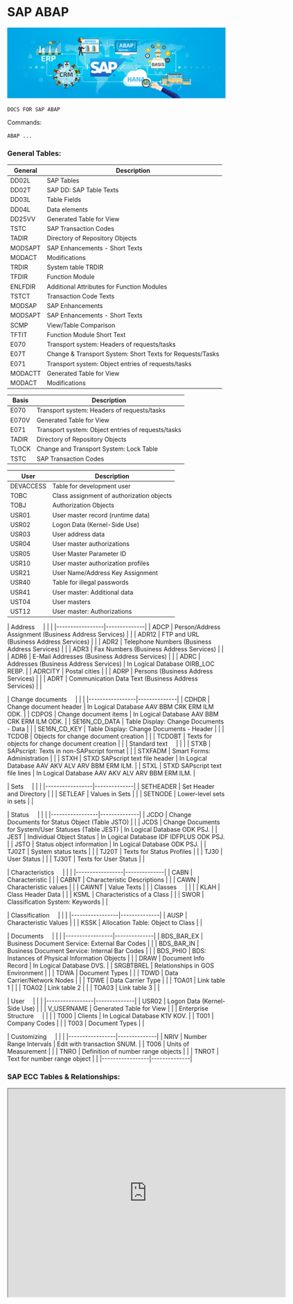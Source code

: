 # SAP ABAP

[![SAP](sap_abap.jpg)](https://community.sap.com/topics/abap "ABAP")

```
DOCS FOR SAP ABAP

```

Commands:

```
ABAP ...

```

### General Tables:

| General  | Description  |
|-----------------|--------------|
| DD02L | SAP Tables |
| DD02T | SAP DD: SAP Table Texts |
| DD03L | Table Fields |
| DD04L | Data elements |
| DD25VV | Generated Table for View |
| TSTC | SAP Transaction Codes |
| TADIR | Directory of Repository Objects |
| MODSAPT | SAP Enhancements - Short Texts |
| MODACT | Modifications |
| TRDIR | System table TRDIR |
| TFDIR | Function Module |
| ENLFDIR | Additional Attributes for Function Modules |
| TSTCT | Transaction Code Texts |
| MODSAP | SAP Enhancements |
| MODSAPT | SAP Enhancements - Short Texts |
| SCMP | View/Table Comparison |
| TFTIT | Function Module Short Text |
| E070 | Transport system: Headers of requests/tasks |
| E07T | Change & Transport System: Short Texts for Requests/Tasks |
| E071  | Transport system: Object entries of requests/tasks |
| MODACTT | Generated Table for View |
| MODACT | Modifications |

| Basis  | Description  |
|-----------------|--------------|
| E070 | Transport system: Headers of requests/tasks |  |
| E070V | Generated Table for View |  |
| E071 | Transport system: Object entries of requests/tasks |  |
| TADIR | Directory of Repository Objects |  |
| TLOCK | Change and Transport System: Lock Table |  |
| TSTC | SAP Transaction Codes |  |

| User  | Description  |
|-----------------|--------------|
| DEVACCESS | Table for development user |  |
| TOBC | Class assignment of authorization objects |  |
| TOBJ | Authorization Objects |  |
| USR01 | User master record (runtime data) |  |
| USR02 | Logon Data (Kernel-Side Use) |  |
| USR03 | User address data |  |
| USR04 | User master authorizations |  |
| USR05 | User Master Parameter ID |  |
| USR10 | User master authorization profiles |  |
| USR21 | User Name/Address Key Assignment |  |
| USR40 | Table for illegal passwords |  |
| USR41 | User master: Additional data |  |
| UST04 | User masters |  |
| UST12 | User master: Authorizations |  |

| Address     |  |  |
|-----------------|--------------|
| ADCP | Person/Address Assignment (Business Address Services) |  |
| ADR12 | FTP and URL (Business Address Services) |  |
| ADR2 | Telephone Numbers (Business Address Services) |  |
| ADR3 | Fax Numbers (Business Address Services) |  |
| ADR6 | E-Mail Addresses (Business Address Services) |  |
| ADRC | Addresses (Business Address Services) | In Logical Database OIRB_LOC REBP. |
| ADRCITY | Postal cities |  |
| ADRP | Persons (Business Address Services) |  |
| ADRT | Communication Data Text (Business Address Services) |  |

| Change documents     |  |  |
|-----------------|--------------|
| CDHDR | Change document header | In Logical Database AAV BBM CRK ERM ILM ODK. |
| CDPOS | Change document items | In Logical Database AAV BBM CRK ERM ILM ODK. |
| SE16N_CD_DATA | Table Display: Change Documents - Data |  |
| SE16N_CD_KEY | Table Display: Change Documents - Header |  |
| TCDOB | Objects for change document creation |  |
| TCDOBT | Texts for objects for change document creation |  |
| Standard text     |  |  |
| STXB | SAPscript: Texts in non-SAPscript format |  |
| STXFADM | Smart Forms: Administration |  |
| STXH | STXD SAPscript text file header | In Logical Database AAV AKV ALV ARV BBM ERM ILM. |
| STXL | STXD SAPscript text file lines | In Logical Database AAV AKV ALV ARV BBM ERM ILM. |

| Sets     |  |  |
|-----------------|--------------|
| SETHEADER | Set Header and Directory |  |
| SETLEAF | Values in Sets |  |
| SETNODE | Lower-level sets in sets |  |

| Status     |  |  |
|-----------------|--------------|
| JCDO | Change Documents for Status Object (Table JSTO) |  |
| JCDS | Change Documents for System/User Statuses (Table JEST) | In Logical Database ODK PSJ. |
| JEST | Individual Object Status | In Logical Database IDF IDFPLUS ODK PSJ. |
| JSTO | Status object information | In Logical Database ODK PSJ. |
| TJ02T | System status texts |  |
| TJ20T | Texts for Status Profiles |  |
| TJ30 | User Status |  |
| TJ30T | Texts for User Status |  |

| Characteristics     |  |  |
|-----------------|--------------|
| CABN | Characteristic |  |
| CABNT | Characteristic Descriptions |  |
| CAWN | Characteristic values |  |
| CAWNT | Value Texts |  |
| Classes     |  |  |
| KLAH | Class Header Data |  |
| KSML | Characteristics of a Class |  |
| SWOR | Classification System: Keywords |  |

| Classification     |  |  |
|-----------------|--------------|
| AUSP | Characteristic Values |  |
| KSSK | Allocation Table: Object to Class |  |

| Documents     |  |  |
|-----------------|--------------|
| BDS_BAR_EX | Business Document Service: External Bar Codes |  |
| BDS_BAR_IN | Business Document Service: Internal Bar Codes |  |
| BDS_PHIO | BDS: Instances of Physical Information Objects |  |
| DRAW | Document Info Record | In Logical Database DVS. |
| SRGBTBREL | Relationships in GOS Environment |  |
| TDWA | Document Types |  |
| TDWD | Data Carrier/Network Nodes |  |
| TDWE | Data Carrier Type |  |
| TOA01 | Link table 1 |  |
| TOA02 | Link table 2 |  |
| TOA03 | Link table 3 |  |

| User     |  |  |
|-----------------|--------------|
| USR02 | Logon Data (Kernel-Side Use) |  |
| V_USERNAME | Generated Table for View |  |
| Enterprise Structure     |  |  |
| T000 | Clients | In Logical Database K1V KOV. |
| T001 | Company Codes |  |
| T003 | Document Types |  |

| Customizing     |  |  |
|-----------------|--------------|
| NRIV | Number Range Intervals | Edit with transaction SNUM. |
| T006 | Units of Measurement |  |
| TNRO | Definition of number range objects |  |
| TNROT | Text for number range object |  |
|-----------------|--------------|

### SAP ECC Tables & Relationships:

<iframe src="https://drive.google.com/file/d/1DpMBe8TIw68jsf6Mppom5Zn7H0uu4PjK/preview" width="640" height="480"></iframe>

